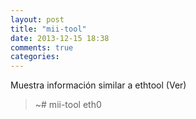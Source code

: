 ```yaml
---
layout: post
title: "mii-tool"
date: 2013-12-15 18:38
comments: true
categories: 
---
```

Muestra información similar a ethtool (Ver)

>~# mii-tool eth0


